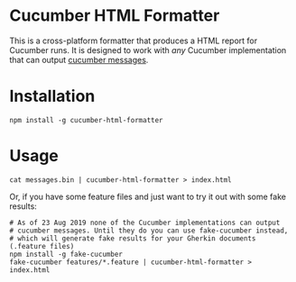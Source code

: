 # Cucumber HTML Formatter

This is a cross-platform formatter that produces a HTML report for Cucumber runs.
It is designed to work with *any* Cucumber implementation that can output 
[cucumber messages](../cucumber-messages).

# Installation

    npm install -g cucumber-html-formatter
    
# Usage
    
    cat messages.bin | cucumber-html-formatter > index.html

Or, if you have some feature files and just want to try it out with some fake results:

    # As of 23 Aug 2019 none of the Cucumber implementations can output
    # cucumber messages. Until they do you can use fake-cucumber instead,
    # which will generate fake results for your Gherkin documents (.feature files)
    npm install -g fake-cucumber
    fake-cucumber features/*.feature | cucumber-html-formatter > index.html
